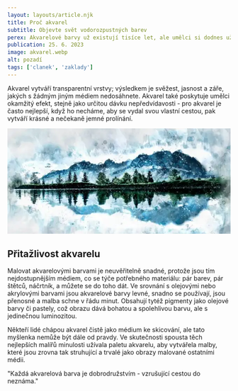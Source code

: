 ```yaml
---
layout: layouts/article.njk
title: Proč akvarel
subtitle: Objevte svět vodorozpustných barev
perex: Akvarelové barvy už existují tisíce let, ale umělci si dodnes užívají experimentování s technikami a odhalují nové způsoby práce s tímto médiem. Postupně objevíte, jak něco tak jednoduchého, jako směs pigmentu a vody, dokáže dát tolik radosti a potěšení ve chvíli, kdy v ruce držíte štětec.
publication: 25. 6. 2023
image: akvarel.webp
alt: pozadí
tags: ['clanek', 'zaklady']
---
```


Akvarel vytváří transparentní vrstvy; výsledkem je svěžest, jasnost a záře, jakých s žádným jiným médiem nedosáhnete. Akvarel také poskytuje umělci okamžitý efekt, stejně jako určitou dávku nepředvídavosti - pro akvarel je často nejlepší, když ho necháme, aby se vydal svou vlastní cestou, pak vytváří krásné a nečekaně jemné prolínání.



<img class="img-md" src="/clanky/images/nature.webp" alt="příroda">

## Přitažlivost akvarelu

Malovat akvarelovými barvami je neuvěřitelně snadné, protože jsou tím nejdostupnějším médiem, co se týče potřebného materiálu: pár barev, pár štětců, náčrtník, a můžete se do toho dát. Ve srovnání s olejovými nebo akrylovými barvami jsou akvarelové barvy levné, snadno se používají, jsou přenosné a malba schne v řádu minut. Obsahují tytéž pigmenty jako olejové barvy či pastely, což obrazu dává bohatou a spolehlivou barvu, ale s jedinečnou luminozitou.

<div class="clear-both"></div>

Někteří lidé chápou akvarel čistě jako médium ke skicování, ale tato myšlenka nemůže být dále od pravdy. Ve skutečnosti spousta těch nejlepších malířů minulosti užívala paletu akvarelu, aby vytvářela malby, které jsou zrovna tak struhující a trvalé jako obrazy malované ostatními médii.



"Každá akvarelová barva je dobrodružstvím - vzrušující cestou do neznáma."